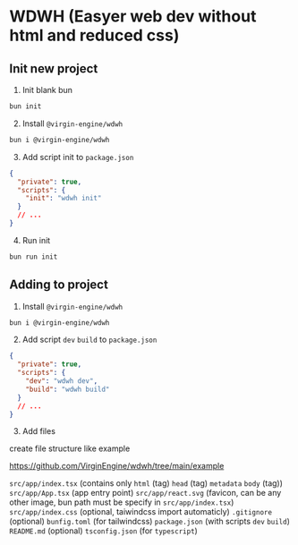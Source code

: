 # WDWH (Easyer web dev without html and reduced css)

## Init new project

1. Init blank bun

```sh
bun init
```

2. Install `@virgin-engine/wdwh`

```sh
bun i @virgin-engine/wdwh
```

3. Add script init to `package.json`

```json
{
  "private": true,
  "scripts": {
    "init": "wdwh init"
  }
  // ...
}
```

4. Run init

```sh
bun run init
```

## Adding to project

1. Install `@virgin-engine/wdwh`

```sh
bun i @virgin-engine/wdwh
```

2. Add script `dev` `build` to `package.json`

```json
{
  "private": true,
  "scripts": {
    "dev": "wdwh dev",
    "build": "wdwh build"
  }
  // ...
}
```

3. Add files

create file structure like example

https://github.com/VirginEngine/wdwh/tree/main/example

`src/app/index.tsx` (contains only `html` (tag) `head` (tag) `metadata` `body` (tag))
`src/app/App.tsx` (app entry point)
`src/app/react.svg` (favicon, can be any other image, bun path must be specify in `src/app/index.tsx`)
`src/app/index.css` (optional, taiwindcss import automaticly)
`.gitignore` (optional)
`bunfig.toml` (for tailwindcss)
`package.json` (with scripts `dev` `build`)
`README.md` (optional)
`tsconfig.json` (for `typescript`)
